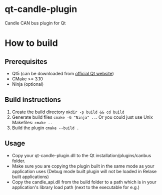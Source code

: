 # qt-candle-plugin
Candle CAN bus plugin for Qt

# How to build

## Prerequisites

- Qt5 (can be downloaded from [official Qt website](https://www.qt.io/download-qt-installer))
- CMake >= 3.10
- Ninja (optional)

## Build instructions

1. Create the build directory `mkdir -p build && cd build`
2. Generate build files `cmake -G "Ninja" ..`. Or you could just use Unix Makefiles: `cmake ..`
3. Build the plugin `cmake --build .`

## Usage 

 - Copy your qt-candle-plugin.dll to the Qt installation/plugins/canbus folder.
 - Make sure you are copying the plugin built in the same mode as your application uses (Debug mode built plugin will not be loaded in Relase built applications)
 - Copy the candle_api.dll from the build folder to a path which is in your application's library load path (next to the executable for e.g.)
